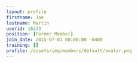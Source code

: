 ```yaml
---
layout: profile
firstname: Joe
lastname: Martin
userid: 16233
position: [Former Member]
join_date: 2015-07-01 00:00:00 -0400
training: []
profile: /assets/img/members/default/avatar.png
---
```

